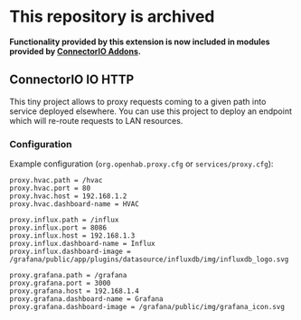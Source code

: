 # This repository is archived
**Functionality provided by this extension is now included in modules provided by [ConnectorIO Addons](https://github.com/connectorio/connectorio-addons).**

## ConnectorIO IO HTTP

This tiny project allows to proxy requests coming to a given path into service deployed elsewhere.
You can use this project to deploy an endpoint which will re-route requests to LAN resources.

### Configuration

Example configuration (`org.openhab.proxy.cfg` or `services/proxy.cfg`):
```
proxy.hvac.path = /hvac
proxy.hvac.port = 80
proxy.hvac.host = 192.168.1.2
proxy.hvac.dashboard-name = HVAC

proxy.influx.path = /influx
proxy.influx.port = 8086
proxy.influx.host = 192.168.1.3
proxy.influx.dashboard-name = Influx
proxy.influx.dashboard-image = /grafana/public/app/plugins/datasource/influxdb/img/influxdb_logo.svg

proxy.grafana.path = /grafana
proxy.grafana.port = 3000
proxy.grafana.host = 192.168.1.4
proxy.grafana.dashboard-name = Grafana
proxy.grafana.dashboard-image = /grafana/public/img/grafana_icon.svg
```

